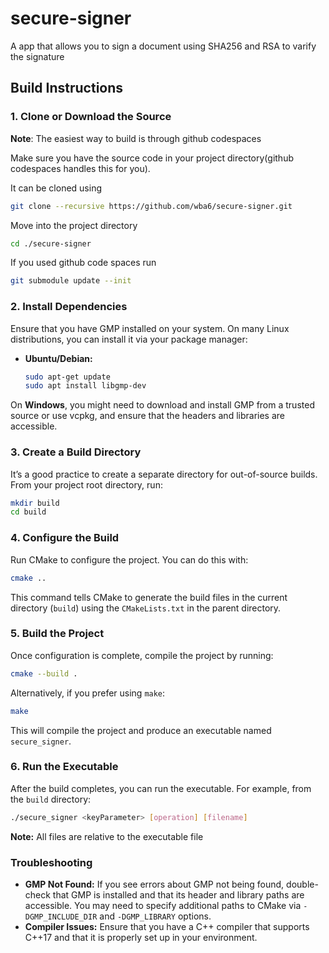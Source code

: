 # secure-signer
A app that allows you to sign a document using SHA256 and RSA to varify the signature

## Build Instructions
### 1. **Clone or Download the Source**

**Note**: The easiest way to build is through github codespaces

Make sure you have the source code in your project directory(github codespaces handles this for you).

It can be cloned using
```bash
git clone --recursive https://github.com/wba6/secure-signer.git
```
Move into the project directory
```bash
cd ./secure-signer
```

If you used github code spaces run
```bash
git submodule update --init
```

### 2. **Install Dependencies**
Ensure that you have GMP installed on your system. On many Linux distributions, you can install it via your package manager:

- **Ubuntu/Debian:**
  ```bash
  sudo apt-get update
  sudo apt install libgmp-dev
  ```

On **Windows**, you might need to download and install GMP from a trusted source or use vcpkg, and ensure that the headers and libraries are accessible.

### 3. **Create a Build Directory**
It’s a good practice to create a separate directory for out-of-source builds. From your project root directory, run:
```bash
mkdir build
cd build
```

### 4. **Configure the Build**
Run CMake to configure the project. You can do this with:
```bash
cmake ..
```
This command tells CMake to generate the build files in the current directory (`build`) using the `CMakeLists.txt` in the parent directory.

### 5. **Build the Project**
Once configuration is complete, compile the project by running:
```bash
cmake --build .
```
Alternatively, if you prefer using `make`:
```bash
make
```
This will compile the project and produce an executable named `secure_signer`.

### 6. **Run the Executable**
After the build completes, you can run the executable. For example, from the `build` directory:
```bash
./secure_signer <keyParameter> [operation] [filename]
```

**Note:** All files are relative to the executable file

### Troubleshooting
- **GMP Not Found:** If you see errors about GMP not being found, double-check that GMP is installed and that its header and library paths are accessible. You may need to specify additional paths to CMake via `-DGMP_INCLUDE_DIR` and `-DGMP_LIBRARY` options.
- **Compiler Issues:** Ensure that you have a C++ compiler that supports C++17 and that it is properly set up in your environment.
